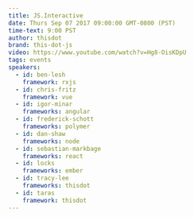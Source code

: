 ```yaml
---
title: JS.Interactive
date: Thurs Sep 07 2017 09:00:00 GMT-0800 (PST)
time-text: 9:00 PST
author: thisdot
brand: this-dot-js
video: https://www.youtube.com/watch?v=Hg8-OisKDpU
tags: events
speakers:
  - id: ben-lesh
    framework: rxjs
  - id: chris-fritz
    framework: vue
  - id: igor-minar
    frameworks: angular
  - id: frederick-schott
    frameworks: polymer
  - id: dan-shaw
    frameworks: node
  - id: sebastian-markbage
    frameworks: react
  - id: locks
    frameworks: ember
  - id: tracy-lee
    frameworks: thisdot
  - id: taras
    framework: thisdot
---
```

